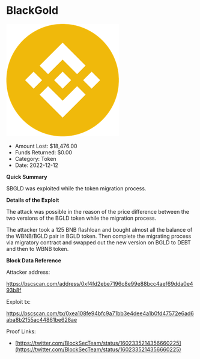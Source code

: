 # BlackGold
![BlackGold](/rektimages/BlackGold.png)
- Amount Lost: $18,476.00
- Funds Returned: $0.00
- Category: Token
- Date: 2022-12-12

**Quick Summary**

 $BGLD was exploited while the token migration process.

  


 **Details of the Exploit**

The attack was possible in the reason of the price difference between the two versions of the BGLD token while the migration process.

The attacker took a 125 BNB flashloan and bought almost all the balance of the WBNB/BGLD pair in BGLD token. Then complete the migrating process via migratory contract and swapped out the new version on BGLD to DEBT and then to WBNB token.

  


 **Block Data Reference**

Attacker address:

https://bscscan.com/address/0xf4fd2ebe7196c8e99e88bcc4aef69dda0e493b8f

  


Exploit tx:

https://bscscan.com/tx/0xea108fe94bfc9a71bb3e4dee4a1b0fd47572e6ad6aba8b2155ac44861be628ae


Proof Links:
- [https://twitter.com/BlockSecTeam/status/1602335214356660225](https://twitter.com/BlockSecTeam/status/1602335214356660225)



